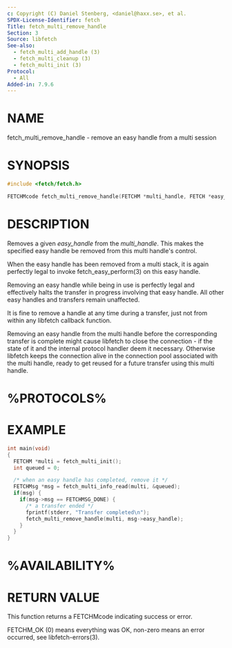 ```yaml
---
c: Copyright (C) Daniel Stenberg, <daniel@haxx.se>, et al.
SPDX-License-Identifier: fetch
Title: fetch_multi_remove_handle
Section: 3
Source: libfetch
See-also:
  - fetch_multi_add_handle (3)
  - fetch_multi_cleanup (3)
  - fetch_multi_init (3)
Protocol:
  - All
Added-in: 7.9.6
---
```


# NAME

fetch_multi_remove_handle - remove an easy handle from a multi session

# SYNOPSIS

~~~c
#include <fetch/fetch.h>

FETCHMcode fetch_multi_remove_handle(FETCHM *multi_handle, FETCH *easy_handle);
~~~

# DESCRIPTION

Removes a given *easy_handle* from the *multi_handle*. This makes the
specified easy handle be removed from this multi handle's control.

When the easy handle has been removed from a multi stack, it is again
perfectly legal to invoke fetch_easy_perform(3) on this easy handle.

Removing an easy handle while being in use is perfectly legal and effectively
halts the transfer in progress involving that easy handle. All other easy
handles and transfers remain unaffected.

It is fine to remove a handle at any time during a transfer, just not from
within any libfetch callback function.

Removing an easy handle from the multi handle before the corresponding
transfer is complete might cause libfetch to close the connection - if the
state of it and the internal protocol handler deem it necessary. Otherwise
libfetch keeps the connection alive in the connection pool associated with the
multi handle, ready to get reused for a future transfer using this multi
handle.

# %PROTOCOLS%

# EXAMPLE

~~~c
int main(void)
{
  FETCHM *multi = fetch_multi_init();
  int queued = 0;

  /* when an easy handle has completed, remove it */
  FETCHMsg *msg = fetch_multi_info_read(multi, &queued);
  if(msg) {
    if(msg->msg == FETCHMSG_DONE) {
      /* a transfer ended */
      fprintf(stderr, "Transfer completed\n");
      fetch_multi_remove_handle(multi, msg->easy_handle);
    }
  }
}
~~~

# %AVAILABILITY%

# RETURN VALUE

This function returns a FETCHMcode indicating success or error.

FETCHM_OK (0) means everything was OK, non-zero means an error occurred, see
libfetch-errors(3).
